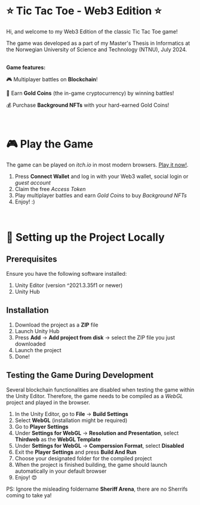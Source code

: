 # ⭐ Tic Tac Toe - Web3 Edition ⭐
Hi, and welcome to my Web3 Edition of the classic Tic Tac Toe game! <br>

The game was developed as a part of my Master's Thesis in Informatics at the Norwegian University of Science and Technology (NTNU), July 2024. <br> <br>


**Game features:** <br>

 🎮 Multiplayer battles on **Blockchain**!

👑 Earn **Gold Coins** (the in-game cryptocurrency) by winning battles!

💰 Purchase **Background NFTs** with your hard-earned Gold Coins!




&ensp;

# 🎮 Play the Game
The game can be played on _itch.io_ in most modern browsers. [Play it now!](https://groven99.itch.io/web3-tic-tac-toe).

1. Press **Connect Wallet** and log in with your Web3 wallet, social login or _guest account_
2. Claim the free _Access Token_
3. Play multiplayer battles and earn _Gold Coins_ to buy _Background NFTs_
4. Enjoy! :)

&ensp;


# 🔨 Setting up the Project Locally

## Prerequisites
Ensure you have the following software installed:
1. Unity Editor (version ^2021.3.35f1 or newer)
2. Unity Hub 

## Installation

1. Download the project as a **ZIP** file
2. Launch Unity Hub
3. Press **Add** -> **Add project from disk** -> select the ZIP file you just downloaded
4. Launch the project
5. Done!

## Testing the Game During Development
Several blockchain functionalities are disabled when testing the game within the Unity Editor. Therefore, the game needs to be compiled as a _WebGL_ project and played in the browser.

1. In the Unity Editor, go to **File** -> **Build Settings**
2. Select **WebGL** (installation might be required)
3. Go to **Player Settings**
4. Under **Settings for WebGL** -> **Resolution and Presentation**, select **Thirdweb** as the **WebGL Template**
5. Under **Settings for WebGL** -> **Comperssion Format**, select **Disabled**
6. Exit the **Player Settings** and press **Build And Run**
7. Choose your designated folder for the compiled project
8. When the project is finished building, the game should launch automatically in your default browser
9. Enjoy! 😍

PS: Ignore the misleading foldername **Sheriff Arena**, there are no Sherrifs coming to take ya!
